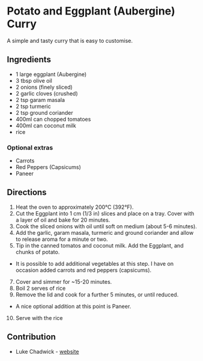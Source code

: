 # Potato and Eggplant (Aubergine) Curry

A simple and tasty curry that is easy to customise.

## Ingredients

- 1 large eggplant (Aubergine)
- 3 tbsp olive oil
- 2 onions (finely sliced)
- 2 garlic cloves (crushed)
- 2 tsp garam masala
- 2 tsp turmeric
- 2 tsp ground coriander
- 400ml can chopped tomatoes
- 400ml can coconut milk
- rice

### Optional extras
- Carrots
- Red Peppers (Capsicums)
- Paneer

## Directions

1. Heat the oven to approximately 200°C (392°F). 
2. Cut the Eggplant into 1 cm (1/3 in) slices and place on a tray. Cover with a layer of oil and bake for 20 minutes.
3. Cook the sliced onions with oil until soft on medium (about 5-6 minutes).
4. Add the garlic, garam masala, turmeric and ground coriander and allow to release aroma for a minute or two.
5. Tip in the canned tomatos and coconut milk. Add the Eggplant, and chunks of potato.
  - It is possible to add additional vegetables at this step. I have on occasion added carrots and red peppers (capsicums).
7. Cover and simmer for ~15-20 minutes. 
8. Boil 2 serves of rice
9. Remove the lid and cook for a further 5 minutes, or until reduced.
  - A nice optional addition at this point is Paneer.
10. Serve with the rice

## Contribution

- Luke Chadwick - [website](https://lukechadwick.com)
